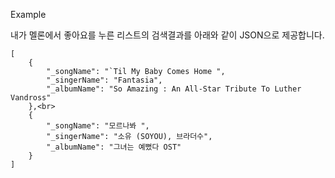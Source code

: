 Example <br>

내가 멜론에서 좋아요를 누른 리스트의 검색결과를 아래와 같이 JSON으로 제공합니다.

````
[
    {
        "_songName": "`Til My Baby Comes Home ",
        "_singerName": "Fantasia",
        "_albumName": "So Amazing : An All-Star Tribute To Luther Vandross"
    },<br>
    {
        "_songName": "모르나봐 ",
        "_singerName": "소유 (SOYOU), 브라더수",
        "_albumName": "그녀는 예뻤다 OST"
    }
]
````